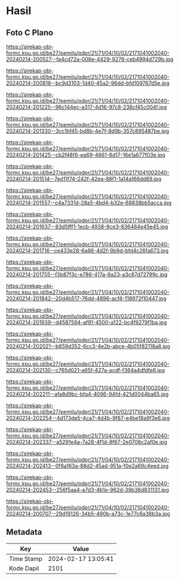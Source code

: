 # Hasil

## Foto C Plano

https://sirekap-obj-formc.kpu.go.id/be27/pemilu/pdpr/21/71/04/10/02/2171041002040-20240214-200527--fa4cd72a-008e-4429-9278-ceb4994d729b.jpg

https://sirekap-obj-formc.kpu.go.id/be27/pemilu/pdpr/21/71/04/10/02/2171041002040-20240214-200818--bc9d3103-1d40-45a2-96dd-bfd109767d5e.jpg

https://sirekap-obj-formc.kpu.go.id/be27/pemilu/pdpr/21/71/04/10/02/2171041002040-20240214-201225--96c144ec-a317-4d16-97c8-238cf45c004f.jpg

https://sirekap-obj-formc.kpu.go.id/be27/pemilu/pdpr/21/71/04/10/02/2171041002040-20240214-201330--3cc1bf45-bd8b-4e7f-8d9b-357c895487be.jpg

https://sirekap-obj-formc.kpu.go.id/be27/pemilu/pdpr/21/71/04/10/02/2171041002040-20240214-201425--cb2f48f6-ea69-4661-8d17-16e1a677f03e.jpg

https://sirekap-obj-formc.kpu.go.id/be27/pemilu/pdpr/21/71/04/10/02/2171041002040-20240214-201514--7ed11f74-242f-42ea-88f1-1a14a166dd89.jpg

https://sirekap-obj-formc.kpu.go.id/be27/pemilu/pdpr/21/71/04/10/02/2171041002040-20240214-201557--c4a7331d-28a5-4bd4-b32e-68838bb5acca.jpg

https://sirekap-obj-formc.kpu.go.id/be27/pemilu/pdpr/21/71/04/10/02/2171041002040-20240214-201637--83d5fff1-1ecb-4938-9ce3-836464e45e45.jpg

https://sirekap-obj-formc.kpu.go.id/be27/pemilu/pdpr/21/71/04/10/02/2171041002040-20240214-201716--ce433e28-6a86-4d2f-9b9d-bfd4c26fa673.jpg

https://sirekap-obj-formc.kpu.go.id/be27/pemilu/pdpr/21/71/04/10/02/2171041002040-20240214-201755--f3b87f3c-e786-417a-9a23-a3c87d72799c.jpg

https://sirekap-obj-formc.kpu.go.id/be27/pemilu/pdpr/21/71/04/10/02/2171041002040-20240214-201842--20d4b517-76dd-4896-acf4-118972f10447.jpg

https://sirekap-obj-formc.kpu.go.id/be27/pemilu/pdpr/21/71/04/10/02/2171041002040-20240214-201939--d4587594-af91-4500-a122-bc4f9279f1ba.jpg

https://sirekap-obj-formc.kpu.go.id/be27/pemilu/pdpr/21/71/04/10/02/2171041002040-20240214-202021--b659d352-6cc3-4e2b-abce-4b05f82118a8.jpg

https://sirekap-obj-formc.kpu.go.id/be27/pemilu/pdpr/21/71/04/10/02/2171041002040-20240214-202130--c765d021-a65f-427a-acdf-f364a4dfdfe6.jpg

https://sirekap-obj-formc.kpu.go.id/be27/pemilu/pdpr/21/71/04/10/02/2171041002040-20240214-202211--afa8d9bc-bfa4-4096-94fd-421d0044ba65.jpg

https://sirekap-obj-formc.kpu.go.id/be27/pemilu/pdpr/21/71/04/10/02/2171041002040-20240214-202254--4d173de5-4ca7-4d4b-9f87-e4be18a9f3e6.jpg

https://sirekap-obj-formc.kpu.go.id/be27/pemilu/pdpr/21/71/04/10/02/2171041002040-20240214-202337--a5291e4a-7a28-4f1d-8f67-2e0706c2af0e.jpg

https://sirekap-obj-formc.kpu.go.id/be27/pemilu/pdpr/21/71/04/10/02/2171041002040-20240214-202413--0f8a163a-88d2-45ad-951a-f0e2a69c4eed.jpg

https://sirekap-obj-formc.kpu.go.id/be27/pemilu/pdpr/21/71/04/10/02/2171041002040-20240214-202453--256f5aa4-a7d3-4b1e-962d-39b36d831131.jpg

https://sirekap-obj-formc.kpu.go.id/be27/pemilu/pdpr/21/71/04/10/02/2171041002040-20240214-200707--29d19126-34b5-490b-a73c-1e77c6a38b3a.jpg


## Metadata

| Key        | Value               |
| ---------- | ------------------- |
| Time Stamp | 2024-02-17 13:05:41 |
| Kode Dapil | 2101                |



